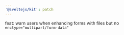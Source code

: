 ```yaml
---
'@sveltejs/kit': patch
---
```


feat: warn users when enhancing forms with files but no `enctype="multipart/form-data"`
